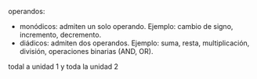 
operandos: 

- monódicos: admiten un solo operando. Ejemplo: cambio de signo, incremento, decremento.
- diádicos: admiten dos operandos. Ejemplo: suma, resta, multiplicación, división, operaciones binarias (AND, OR).

todal a unidad 1 y toda la unidad 2